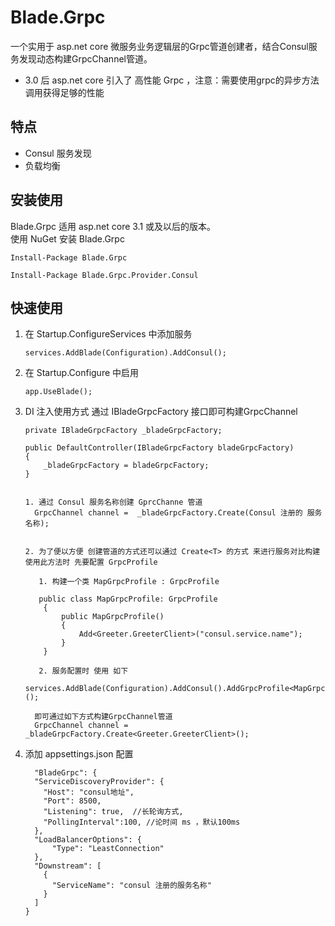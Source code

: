 # Blade.Grpc
一个实用于 asp.net core 微服务业务逻辑层的Grpc管道创建者，结合Consul服务发现动态构建GrpcChannel管道。
  - 3.0 后 asp.net core 引入了 高性能 Grpc ，注意：需要使用grpc的异步方法调用获得足够的性能

## 特点
  - Consul 服务发现
  - 负载均衡
 
## 安装使用
Blade.Grpc 适用 asp.net core 3.1 或及以后的版本。  
使用 NuGet 安装 Blade.Grpc   

 `Install-Package Blade.Grpc`  
 
 `Install-Package Blade.Grpc.Provider.Consul`
 
 ## 快速使用
 
 1. 在 Startup.ConfigureServices 中添加服务
 
    `services.AddBlade(Configuration).AddConsul();`
 
 2. 在 Startup.Configure 中启用  
 
    `app.UseBlade();`
 
 3. DI 注入使用方式 通过 IBladeGrpcFactory 接口即可构建GrpcChannel  
 
    ```
    private IBladeGrpcFactory _bladeGrpcFactory; 
    
    public DefaultController(IBladeGrpcFactory bladeGrpcFactory)  
    {  
        _bladeGrpcFactory = bladeGrpcFactory;   
    } 
      
    ```
    
    ```
    1. 通过 Consul 服务名称创建 GprcChanne 管道
      GrpcChannel channel =  _bladeGrpcFactory.Create(Consul 注册的 服务名称);
        
    ```
    
    ```
    2. 为了便以方便 创建管道的方式还可以通过 Create<T> 的方式 来进行服务对比构建 使用此方法时 先要配置 GrpcProfile 
    
       1. 构建一个类 MapGrpcProfile : GrpcProfile
       
       public class MapGrpcProfile: GrpcProfile
        {
            public MapGrpcProfile()
            { 
                Add<Greeter.GreeterClient>("consul.service.name"); 
            }
        }
        
       2. 服务配置时 使用 如下
       services.AddBlade(Configuration).AddConsul().AddGrpcProfile<MapGrpcProfile>();
      
      即可通过如下方式构建GrpcChannel管道
      GrpcChannel channel =  _bladeGrpcFactory.Create<Greeter.GreeterClient>();
    ```

 4.  添加 appsettings.json 配置
    
        ```
          "BladeGrpc": {
          "ServiceDiscoveryProvider": {
            "Host": "consul地址",
            "Port": 8500,
            "Listening": true,  //长轮询方式,
            "PollingInterval":100, //论时间 ms ，默认100ms
          },
          "LoadBalancerOptions": {
              "Type": "LeastConnection"
          },
          "Downstream": [
            {
              "ServiceName": "consul 注册的服务名称"
            }
          ]
        }

       ```

